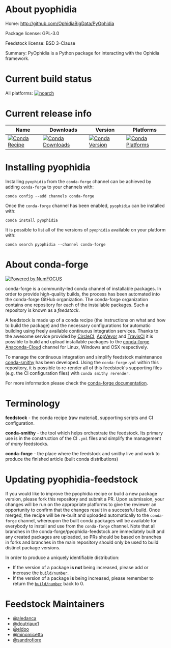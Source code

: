 <!--
# -*- mode: jinja -*-
-->

About pyophidia
===============

Home: http://github.com/OphidiaBigData/PyOphidia

Package license: GPL-3.0

Feedstock license: BSD 3-Clause

Summary: PyOphidia is a Python package for interacting with the Ophidia framework.



Current build status
====================

All platforms:
[![noarch](https://img.shields.io/circleci/project/github/conda-forge/pyophidia-feedstock/master.svg?label=noarch)](https://circleci.com/gh/conda-forge/pyophidia-feedstock)

Current release info
====================

| Name | Downloads | Version | Platforms |
| --- | --- | --- | --- |
| [![Conda Recipe](https://img.shields.io/badge/recipe-pyophidia-green.svg)](https://anaconda.org/conda-forge/pyophidia) | [![Conda Downloads](https://img.shields.io/conda/dn/conda-forge/pyophidia.svg)](https://anaconda.org/conda-forge/pyophidia) | [![Conda Version](https://img.shields.io/conda/vn/conda-forge/pyophidia.svg)](https://anaconda.org/conda-forge/pyophidia) | [![Conda Platforms](https://img.shields.io/conda/pn/conda-forge/pyophidia.svg)](https://anaconda.org/conda-forge/pyophidia) |

Installing pyophidia
====================

Installing `pyophidia` from the `conda-forge` channel can be achieved by adding `conda-forge` to your channels with:

```
conda config --add channels conda-forge
```

Once the `conda-forge` channel has been enabled, `pyophidia` can be installed with:

```
conda install pyophidia
```

It is possible to list all of the versions of `pyophidia` available on your platform with:

```
conda search pyophidia --channel conda-forge
```


About conda-forge
=================

[![Powered by NumFOCUS](https://img.shields.io/badge/powered%20by-NumFOCUS-orange.svg?style=flat&colorA=E1523D&colorB=007D8A)](http://numfocus.org)

conda-forge is a community-led conda channel of installable packages.
In order to provide high-quality builds, the process has been automated into the
conda-forge GitHub organization. The conda-forge organization contains one repository
for each of the installable packages. Such a repository is known as a *feedstock*.

A feedstock is made up of a conda recipe (the instructions on what and how to build
the package) and the necessary configurations for automatic building using freely
available continuous integration services. Thanks to the awesome service provided by
[CircleCI](https://circleci.com/), [AppVeyor](https://www.appveyor.com/)
and [TravisCI](https://travis-ci.org/) it is possible to build and upload installable
packages to the [conda-forge](https://anaconda.org/conda-forge)
[Anaconda-Cloud](https://anaconda.org/) channel for Linux, Windows and OSX respectively.

To manage the continuous integration and simplify feedstock maintenance
[conda-smithy](https://github.com/conda-forge/conda-smithy) has been developed.
Using the ``conda-forge.yml`` within this repository, it is possible to re-render all of
this feedstock's supporting files (e.g. the CI configuration files) with ``conda smithy rerender``.

For more information please check the [conda-forge documentation](https://conda-forge.org/docs/).

Terminology
===========

**feedstock** - the conda recipe (raw material), supporting scripts and CI configuration.

**conda-smithy** - the tool which helps orchestrate the feedstock.
                   Its primary use is in the construction of the CI ``.yml`` files
                   and simplify the management of *many* feedstocks.

**conda-forge** - the place where the feedstock and smithy live and work to
                  produce the finished article (built conda distributions)


Updating pyophidia-feedstock
============================

If you would like to improve the pyophidia recipe or build a new
package version, please fork this repository and submit a PR. Upon submission,
your changes will be run on the appropriate platforms to give the reviewer an
opportunity to confirm that the changes result in a successful build. Once
merged, the recipe will be re-built and uploaded automatically to the
`conda-forge` channel, whereupon the built conda packages will be available for
everybody to install and use from the `conda-forge` channel.
Note that all branches in the conda-forge/pyophidia-feedstock are
immediately built and any created packages are uploaded, so PRs should be based
on branches in forks and branches in the main repository should only be used to
build distinct package versions.

In order to produce a uniquely identifiable distribution:
 * If the version of a package **is not** being increased, please add or increase
   the [``build/number``](https://conda.io/docs/user-guide/tasks/build-packages/define-metadata.html#build-number-and-string).
 * If the version of a package **is** being increased, please remember to return
   the [``build/number``](https://conda.io/docs/user-guide/tasks/build-packages/define-metadata.html#build-number-and-string)
   back to 0.

Feedstock Maintainers
=====================

* [@aledanca](https://github.com/aledanca/)
* [@doutriaux1](https://github.com/doutriaux1/)
* [@eldoo](https://github.com/eldoo/)
* [@minomicetto](https://github.com/minomicetto/)
* [@sandrofiore](https://github.com/sandrofiore/)

